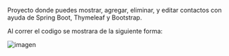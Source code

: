 Proyecto donde puedes mostrar, agregar, eliminar, y editar contactos con ayuda de Spring Boot, Thymeleaf y Bootstrap.

Al correr el codigo se mostrara de la siguiente forma:

![imagen](https://github.com/user-attachments/assets/38b7039a-d1c6-4114-9552-848d89e0ee59)

